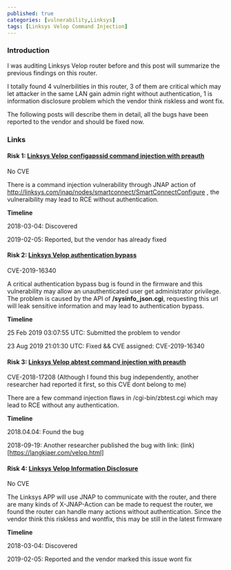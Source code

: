 ```yaml
---
published: true
categories: [vulnerability,Linksys]
tags: [Linksys Velop Command Injection]
---
```


### Introduction
I was auditing Linksys Velop router before and this post will summarize the previous findings on this router. 

I totally found 4 vulnerbilities in this router, 3 of them are critical which may let attacker in the same LAN gain admin right without authentication, 1 is information disclosure problem which the vendor think riskless and wont fix.

The following posts will describe them in detail, all the bugs have been reported to the vendor and should be fixed now.

### Links
#### Risk 1: [Linksys Velop configapssid command injection with preauth](https://puzzor.github.io/Linksys-Velop-configApSsid-command-injection-with-preauth)

No CVE

There is a command injection vulnerability through JNAP action of http://linksys.com/jnap/nodes/smartconnect/SmartConnectConfigure , the vulneraibility may lead to RCE without authentication.

**Timeline**

2018-03-04: Discovered

2019-02-05: Reported, but the vendor has already fixed

#### Risk 2: [Linksys Velop authentication bypass](https://puzzor.github.io/Linksys-Velop-Authentication-bypass)

CVE-2019-16340

A critical authentication bypass bug is found in the firmware and this vulnerability may allow an unauthenticated user get administrator privilege. The problem is caused by the API of **/sysinfo_json.cgi**, requesting this url will leak sensitive information and may lead to authentication bypass.

**Timeline**

25 Feb 2019 03:07:55 UTC: Submitted the problem to vendor

23 Aug 2019 21:01:30 UTC: Fixed && CVE assigned: CVE-2019-16340

#### Risk 3: [Linksys Velop abtest command injection with preauth](https://puzzor.github.io/Linksys-Velop-zbtest-command-injection)

CVE-2018-17208 (Although I found this bug independently, another researcher had reported it first, so this CVE dont belong to me)

There are a few command injection flaws in /cgi-bin/zbtest.cgi which may lead to RCE without any authentication.

**Timeline**

2018.04.04: Found the bug

2018-09-19: Another researcher published the bug with link: (link)[https://langkjaer.com/velop.html]

#### Risk 4: [Linksys Velop Information Disclosure](https://puzzor.github.io/Linksys-Velop-Information-Leak)

No CVE

The Linksys APP will use JNAP to communicate with the router, and  there are many kinds of X-JNAP-Action can be made to request the router, we found the router can handle many actions without authentication. Since the vendor think this riskless and wontfix, this may be still in the latest firmware

**Timeline**

2018-03-04: Discovered

2019-02-05: Reported and the vendor marked this issue wont fix